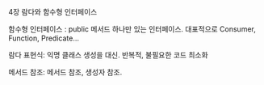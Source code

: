 
4장 람다와 함수형 인터페이스

함수형 인터페이스 : public 메서드 하나만 있는 인터페이스. 대표적으로 Consumer, Function, Predicate...

람다 표현식: 익명 클래스 생성을 대신. 반복적, 불필요한 코드 최소화

메서드 참조: 메서드 참조, 생성자 참조. 
